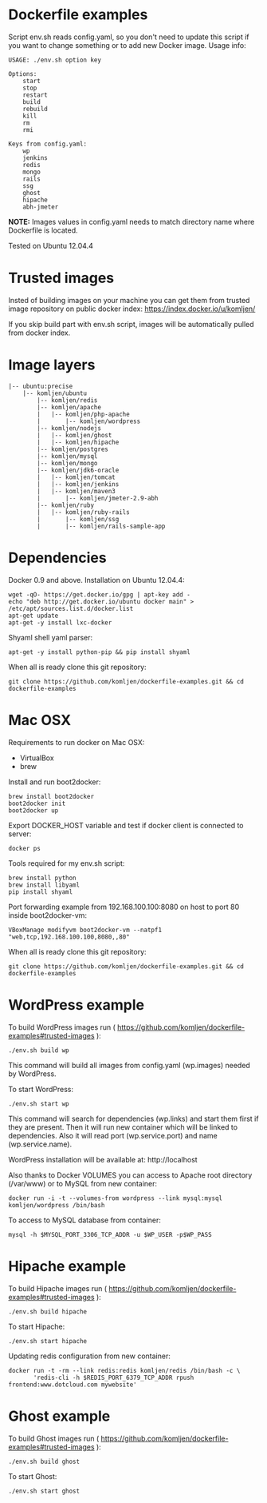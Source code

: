 Dockerfile examples
======

Script env.sh reads config.yaml, so you don't need to update this script if you want to change something or to add new Docker image. Usage info:

    USAGE: ./env.sh option key

    Options:
        start
        stop
        restart
        build
        rebuild
        kill
        rm
        rmi

    Keys from config.yaml:
        wp
        jenkins
        redis
        mongo
        rails
        ssg
        ghost
        hipache
        abh-jmeter

**NOTE:**
Images values in config.yaml needs to match directory name where Dockerfile is located.

Tested on Ubuntu 12.04.4

Trusted images
======

Insted of building images on your machine you can get them from trusted image repository on public docker index:
https://index.docker.io/u/komljen/

If you skip build part with env.sh script, images will be automatically pulled from docker index.

Image layers
======

    |-- ubuntu:precise
	    |-- komljen/ubuntu
	        |-- komljen/redis
	        |-- komljen/apache
	        |   |-- komljen/php-apache
	        |       |-- komljen/wordpress
	        |-- komljen/nodejs
	        |   |-- komljen/ghost
	        |   |-- komljen/hipache
	        |-- komljen/postgres
	        |-- komljen/mysql
	        |-- komljen/mongo
	        |-- komljen/jdk6-oracle
	        |   |-- komljen/tomcat
	        |   |-- komljen/jenkins
	        |   |-- komljen/maven3
	        |       |-- komljen/jmeter-2.9-abh
	        |-- komljen/ruby
	        |   |-- komljen/ruby-rails
	        |       |-- komljen/ssg
	        |       |-- komljen/rails-sample-app

Dependencies
======

Docker 0.9 and above. Installation on Ubuntu 12.04.4:

    wget -qO- https://get.docker.io/gpg | apt-key add -
    echo "deb http://get.docker.io/ubuntu docker main" > /etc/apt/sources.list.d/docker.list
    apt-get update
    apt-get -y install lxc-docker

Shyaml shell yaml parser:

    apt-get -y install python-pip && pip install shyaml

When all is ready clone this git repository:

    git clone https://github.com/komljen/dockerfile-examples.git && cd dockerfile-examples

Mac OSX
======

Requirements to run docker on Mac OSX:

- VirtualBox
- brew

Install and run boot2docker:

    brew install boot2docker
    boot2docker init
    boot2docker up

Export DOCKER_HOST variable and test if docker client is connected to server:

    docker ps
    
Tools required for my env.sh script:

    brew install python
    brew install libyaml
    pip install shyaml

Port forwarding example from 192.168.100.100:8080 on host to port 80 inside boot2docker-vm:
    
    VBoxManage modifyvm boot2docker-vm --natpf1 "web,tcp,192.168.100.100,8080,,80"

When all is ready clone this git repository:

    git clone https://github.com/komljen/dockerfile-examples.git && cd dockerfile-examples

WordPress example
======

To build WordPress images run ( https://github.com/komljen/dockerfile-examples#trusted-images ):

    ./env.sh build wp

This command will build all images from config.yaml (wp.images) needed by WordPress.


To start WordPress:

    ./env.sh start wp

This command will search for dependencies (wp.links) and start them first if they are present. Then it will run new container which will be linked to dependencies. Also it will read port (wp.service.port) and name (wp.service.name).

WordPress installation will be available at: http://localhost

Also thanks to Docker VOLUMES you can access to Apache root directory (/var/www) or to MySQL from new container:

    docker run -i -t --volumes-from wordpress --link mysql:mysql komljen/wordpress /bin/bash

To access to MySQL database from container:

    mysql -h $MYSQL_PORT_3306_TCP_ADDR -u $WP_USER -p$WP_PASS

Hipache example
======

To build Hipache images run ( https://github.com/komljen/dockerfile-examples#trusted-images ):

    ./env.sh build hipache

To start Hipache:

    ./env.sh start hipache

Updating redis configuration from new container:

    docker run -t -rm --link redis:redis komljen/redis /bin/bash -c \
           'redis-cli -h $REDIS_PORT_6379_TCP_ADDR rpush frontend:www.dotcloud.com mywebsite'

Ghost example
======

To build Ghost images run ( https://github.com/komljen/dockerfile-examples#trusted-images ):

    ./env.sh build ghost

To start Ghost:

    ./env.sh start ghost
